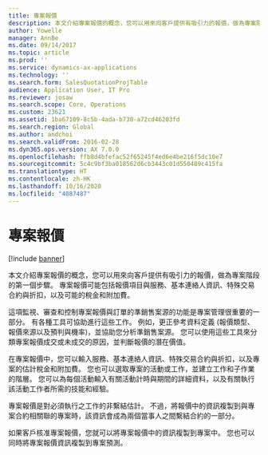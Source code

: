 ```yaml
---
title: 專案報價
description: 本文介紹專案報價的概念，您可以用來向客戶提供有吸引力的報價，做為專案階段的第一個步驟。 專案報價可能包括報價項目與服務、基本連絡人資訊、特殊交易合約與折扣，以及可能的稅金和附加費。
author: Yowelle
manager: AnnBe
ms.date: 09/14/2017
ms.topic: article
ms.prod: ''
ms.service: dynamics-ax-applications
ms.technology: ''
ms.search.form: SalesQuotationProjTable
audience: Application User, IT Pro
ms.reviewer: josaw
ms.search.scope: Core, Operations
ms.custom: 23621
ms.assetid: 1ba67109-8c5b-4ada-b730-a72cd46203fd
ms.search.region: Global
ms.author: andchoi
ms.search.validFrom: 2016-02-28
ms.dyn365.ops.version: AX 7.0.0
ms.openlocfilehash: ffb8d4bfefac52f65245f4ed6e4be216f5dc10e7
ms.sourcegitcommit: 5c4c9bf3ba018562d6cb3443c01d550489c415fa
ms.translationtype: HT
ms.contentlocale: zh-HK
ms.lasthandoff: 10/16/2020
ms.locfileid: "4087487"
---
```

# <a name="project-quotations"></a>專案報價

[!include [banner](../includes/banner.md)]

本文介紹專案報價的概念，您可以用來向客戶提供有吸引力的報價，做為專案階段的第一個步驟。 專案報價可能包括報價項目與服務、基本連絡人資訊、特殊交易合約與折扣，以及可能的稅金和附加費。 

這項監視、審查和控制專案報價與訂單的準銷售案源的功能是專案管理很重要的一部分。 有各種工具可協助進行這些工作。 例如，更正參考資料定義 (報價類型、報價來源以及預判與機率)，並協助您分析準銷售案源。 您可以使用這些工具來分類專案報價成交或未成交的原因，並判斷報價的潛在價值。 

在專案報價中，您可以輸入服務、基本連絡人資訊、特殊交易合約與折扣，以及專案的估計稅金和附加費。 您也可以選取專案的活動或工作，並建立工作和子作業的階層。 您可以為每個活動輸入有關活動計時與期間的詳細資料，以及有關執行該活動工作者所需的技能和經驗。 

專案報價是對必須執行之工作的非繫結估計。 不過，將報價中的資訊複製到與專案合約相關聯的專案時，該資訊會成為兩個當事人之間繫結合約的一部分。 

如果客戶核准專案報價，您就可以將專案報價中的資訊複製到專案中。 您也可以同時將專案報價資訊複製到專案預測。



